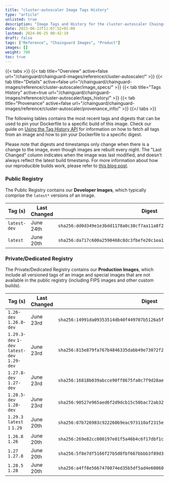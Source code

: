 ```yaml
---
title: "cluster-autoscaler Image Tags History"
type: "article"
unlisted: true
description: "Image Tags and History for the cluster-autoscaler Chainguard Image"
date: 2023-06-22T11:07:52+02:00
lastmod: 2024-06-25 00:42:19
draft: false
tags: ["Reference", "Chainguard Images", "Product"]
images: []
weight: 700
toc: true
---
```


{{< tabs >}}
{{< tab title="Overview" active=false url="/chainguard/chainguard-images/reference/cluster-autoscaler/" >}}
{{< tab title="Details" active=false url="/chainguard/chainguard-images/reference/cluster-autoscaler/image_specs/" >}}
{{< tab title="Tags History" active=true url="/chainguard/chainguard-images/reference/cluster-autoscaler/tags_history/" >}}
{{< tab title="Provenance" active=false url="/chainguard/chainguard-images/reference/cluster-autoscaler/provenance_info/" >}}
{{</ tabs >}}

The following tables contains the most recent tags and digests that can be used to pin your Dockerfile to a specific build of this image. Check our guide on [Using the Tag History API](/chainguard/chainguard-images/using-the-tag-history-api/) for information on how to fetch all tags from an image and how to pin your Dockerfile to a specific digest.

Please note that digests and timestamps only change when there is a change to the image, even though images are rebuilt every night. The "Last Changed" column indicates when the image was last modified, and doesn't always reflect the latest build timestamp. For more information about how our reproducible builds work, please refer to [this blog post](https://www.chainguard.dev/unchained/reproducing-chainguards-reproducible-image-builds).

### Public Registry
The Public Registry contains our **Developer Images**, which typically comprise the `latest*` versions of an image.

| Tag (s)       | Last Changed | Digest                                                                    |
|---------------|--------------|---------------------------------------------------------------------------|
|  `latest-dev` | June 24th    | `sha256:dd0d349e1e3bdd1178a0c38cf7aa11a8f2c87877b52d796c01ef9590017f3500` |
|  `latest`     | June 20th    | `sha256:da717c600a2590468c8dc3fbefe20c1ea1a52d077731b4edd98bac7799d16ab1` |


### Private/Dedicated Registry
The Private/Dedicated Registry contains our **Production Images**, which include all versioned tags of an image and special images that are not available in the public registry (including FIPS images and other custom builds).

| Tag (s)                                       | Last Changed | Digest                                                                    |
|-----------------------------------------------|--------------|---------------------------------------------------------------------------|
|  `1.26-dev` `1.26.8-dev`                      | June 23rd    | `sha256:14991da09353514db40f449707b5126a5ff734d1c8e04a4d59bbf687606eaddd` |
|  `1.29.3-dev` `1-dev` `latest-dev` `1.29-dev` | June 23rd    | `sha256:815e879fa767b4846335dabb49e73072f24ffc9762e2d3c57e29d0bf0a26d40f` |
|  `1.27.8-dev` `1.27-dev`                      | June 23rd    | `sha256:16818b039abcce90ff8675fa0c7f9d28ae90a7feae82ce2c3d28e17a19c497e9` |
|  `1.28.5-dev` `1.28-dev`                      | June 23rd    | `sha256:90527e965aed6f2d9dcb15c50bac72ab32093e2c64384d10cb1275246342c389` |
|  `1.29.3` `latest` `1` `1.29`                 | June 20th    | `sha256:07b726983c922260b9eac973110af2315e2868a1f099466d5ea6776f902a83a8` |
|  `1.26.8` `1.26`                              | June 20th    | `sha256:269e82cc000197e01f5a46b4c6f17dbf1c6384dc7c4dfd7aeedb69dcb715252f` |
|  `1.27` `1.27.8`                              | June 20th    | `sha256:5f8e7df5166f27b5d0fbf667bbbb3f89d3d3e51fb67955f4939d638c328f4e48` |
|  `1.28.5` `1.28`                              | June 20th    | `sha256:a4ff8e5667470074ed35b5df5ad4e600601ff64d4e489f21ef12e5dd29125697` |

